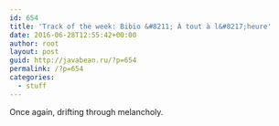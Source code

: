 ```yaml
---
id: 654
title: 'Track of the week: Bibio &#8211; À tout à l&#8217;heure'
date: 2016-06-28T12:55:42+00:00
author: root
layout: post
guid: http://javabean.ru/?p=654
permalink: /?p=654
categories:
  - stuff
---
```

Once again, drifting through melancholy.